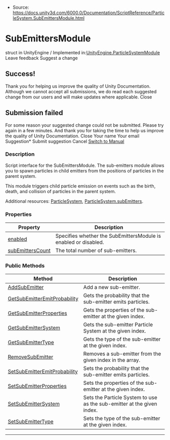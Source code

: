 * Source: https://docs.unity3d.com/6000.0/Documentation/ScriptReference/ParticleSystem.SubEmittersModule.html

# SubEmittersModule
struct in UnityEngine
/
Implemented in:[UnityEngine.ParticleSystemModule](https://docs.unity3d.com/6000.0/Documentation/ScriptReference/UnityEngine.ParticleSystemModule.html)
Leave feedback
Suggest a change
## Success!
Thank you for helping us improve the quality of Unity Documentation. Although we cannot accept all submissions, we do read each suggested change from our users and will make updates where applicable.
Close
## Submission failed
For some reason your suggested change could not be submitted. Please <a>try again</a> in a few minutes. And thank you for taking the time to help us improve the quality of Unity Documentation.
Close
Your name Your email Suggestion* Submit suggestion
Cancel
[Switch to Manual](https://docs.unity3d.com/6000.0/Documentation/Manual/class-ParticleSystem.html "Go to ParticleSystem Component in the Manual")
### Description
Script interface for the SubEmittersModule.
The sub-emitters module allows you to spawn particles in child emitters from the positions of particles in the parent system.  
  
This module triggers child particle emission on events such as the birth, death, and collision of particles in the parent system.  
  
Additional resources: [ParticleSystem](https://docs.unity3d.com/6000.0/Documentation/ScriptReference/ParticleSystem.html), [ParticleSystem.subEmitters](https://docs.unity3d.com/6000.0/Documentation/ScriptReference/ParticleSystem-subEmitters.html).
### Properties
Property | Description  
---|---  
[enabled](https://docs.unity3d.com/6000.0/Documentation/ScriptReference/ParticleSystem.SubEmittersModule-enabled.html) | Specifies whether the SubEmittersModule is enabled or disabled.  
[subEmittersCount](https://docs.unity3d.com/6000.0/Documentation/ScriptReference/ParticleSystem.SubEmittersModule-subEmittersCount.html) | The total number of sub-emitters.  
### Public Methods
Method | Description  
---|---  
[AddSubEmitter](https://docs.unity3d.com/6000.0/Documentation/ScriptReference/ParticleSystem.SubEmittersModule.AddSubEmitter.html) | Add a new sub-emitter.  
[GetSubEmitterEmitProbability](https://docs.unity3d.com/6000.0/Documentation/ScriptReference/ParticleSystem.SubEmittersModule.GetSubEmitterEmitProbability.html) | Gets the probability that the sub-emitter emits particles.  
[GetSubEmitterProperties](https://docs.unity3d.com/6000.0/Documentation/ScriptReference/ParticleSystem.SubEmittersModule.GetSubEmitterProperties.html) | Gets the properties of the sub-emitter at the given index.  
[GetSubEmitterSystem](https://docs.unity3d.com/6000.0/Documentation/ScriptReference/ParticleSystem.SubEmittersModule.GetSubEmitterSystem.html) | Gets the sub-emitter Particle System at the given index.  
[GetSubEmitterType](https://docs.unity3d.com/6000.0/Documentation/ScriptReference/ParticleSystem.SubEmittersModule.GetSubEmitterType.html) | Gets the type of the sub-emitter at the given index.  
[RemoveSubEmitter](https://docs.unity3d.com/6000.0/Documentation/ScriptReference/ParticleSystem.SubEmittersModule.RemoveSubEmitter.html) | Removes a sub-emitter from the given index in the array.  
[SetSubEmitterEmitProbability](https://docs.unity3d.com/6000.0/Documentation/ScriptReference/ParticleSystem.SubEmittersModule.SetSubEmitterEmitProbability.html) | Sets the probability that the sub-emitter emits particles.  
[SetSubEmitterProperties](https://docs.unity3d.com/6000.0/Documentation/ScriptReference/ParticleSystem.SubEmittersModule.SetSubEmitterProperties.html) | Sets the properties of the sub-emitter at the given index.  
[SetSubEmitterSystem](https://docs.unity3d.com/6000.0/Documentation/ScriptReference/ParticleSystem.SubEmittersModule.SetSubEmitterSystem.html) | Sets the Particle System to use as the sub-emitter at the given index.  
[SetSubEmitterType](https://docs.unity3d.com/6000.0/Documentation/ScriptReference/ParticleSystem.SubEmittersModule.SetSubEmitterType.html) | Sets the type of the sub-emitter at the given index.  
* * *
